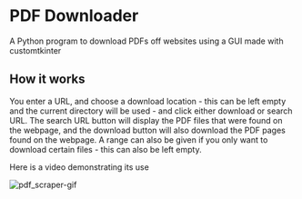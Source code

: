 
# PDF Downloader
A Python program to download PDFs off websites using a GUI made with customtkinter

## How it works
You enter a URL, and choose a download location - this can be left empty and the current directory will be used - and click either download or search URL. The search URL button will display the PDF files that were found on the webpage, and the download button will also download the PDF pages found on the webpage. A range can also be given if you only want to download certain files -  this can also be left empty.

Here is a video demonstrating its use

![pdf_scraper-gif](https://user-images.githubusercontent.com/71220264/230736347-b1d4174e-cf89-4ed5-b299-626fada36936.gif)




